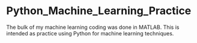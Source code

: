 # Python_Machine_Learning_Practice
The bulk of my machine learning coding was done in MATLAB. This is intended as practice using Python for machine learning techniques.
